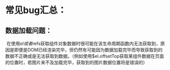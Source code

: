 # 常见bug汇总：



## 	数据加载问题：

​		在使用$el或者$refs获取组件对象数据时很可能在该生命周期函数内无法获取到，原因是即便是DOM已经渲染完毕，但仍然有可能因为数据加载完毕而导致获取到的数据不正确或是无法获取到数据。（例如使用$el.offsetTop获取某组件数据在页面的位置时，若图片来不及加载完毕，获取到的图片数据位置将是错误的）

​		

